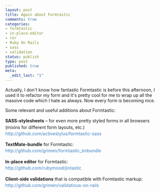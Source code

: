 ```yaml
--- 
layout: post
title: Again about Formtastic
comments: true
categories: 
- formtastic
- in-place-editor
- ror
- Ruby On Rails
- sass
- validation
status: publish
type: post
published: true
meta: 
  _edit_last: "1"
---
```

Actually,
I don't know how fantastic Formtastic is before this afternoon, I used it to refactor my form and it's pretty cool for me to wrap up all the massive code which I hate as always. Now every form is becoming nice.

Some relevant and useful additions about Formtastic:
<p style="margin-top: 1em !important; margin-right: 0px !important; margin-bottom: 1em !important; margin-left: 0px !important; line-height: 1.5em !important; padding: 0px;"><strong><span style="line-height: 1.4em; padding: 0px; margin: 0px;">SASS</span>-stylesheets</strong> – for even more pretty styled forms in all browsers (mixins for different form layouts, etc.)<br style="line-height: 1.4em; padding: 0px; margin: 0px;" /><a style="line-height: 1.4em; color: #4183c4; text-decoration: none; outline-style: none; outline-width: initial; outline-color: initial; padding: 0px; margin: 0px;" href="http://github.com/activestylus/formtastic-sass">http://github.com/activestylus/formtastic-sass</a></p>
<p style="margin-top: 1em !important; margin-right: 0px !important; margin-bottom: 1em !important; margin-left: 0px !important; line-height: 1.5em !important; padding: 0px;"><strong>TextMate-bundle</strong> for Formtastic:<br style="line-height: 1.4em; padding: 0px; margin: 0px;" /><a style="line-height: 1.4em; color: #4183c4; text-decoration: none; outline-style: none; outline-width: initial; outline-color: initial; padding: 0px; margin: 0px;" href="http://github.com/grimen/formtastic_tmbundle">http://github.com/grimen/formtastic_tmbundle</a></p>
<p style="margin-top: 1em !important; margin-right: 0px !important; margin-bottom: 1em !important; margin-left: 0px !important; line-height: 1.5em !important; padding: 0px;"><strong>In-place editor</strong> for Formtastic:<br style="line-height: 1.4em; padding: 0px; margin: 0px;" /><a style="line-height: 1.4em; color: #4183c4; text-decoration: none; outline-style: none; outline-width: initial; outline-color: initial; padding: 0px; margin: 0px;" href="http://github.com/rubymood/jintastic">http://github.com/rubymood/jintastic</a></p>
<p style="margin-top: 1em !important; margin-right: 0px !important; margin-bottom: 1em !important; margin-left: 0px !important; line-height: 1.5em !important; padding: 0px;"><strong>Client-side validations</strong> that is compatible with Formtastic markup:<br style="line-height: 1.4em; padding: 0px; margin: 0px;" /><a style="line-height: 1.4em; color: #4183c4; text-decoration: none; outline-style: none; outline-width: initial; outline-color: initial; padding: 0px; margin: 0px;" href="http://github.com/grimen/validatious-on-rails">http://github.com/grimen/validatious-on-rails</a></p>
